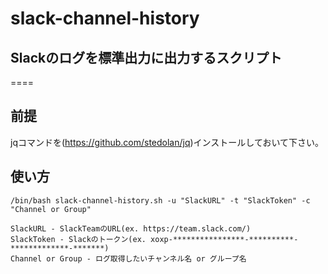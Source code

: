 # slack-channel-history

## Slackのログを標準出力に出力するスクリプト
====

## 前提
jqコマンドを(https://github.com/stedolan/jq)インストールしておいて下さい。

## 使い方
```
/bin/bash slack-channel-history.sh -u "SlackURL" -t "SlackToken" -c "Channel or Group"

SlackURL - SlackTeamのURL(ex. https://team.slack.com/)
SlackToken - Slackのトークン(ex. xoxp-****************-**********-*************-*******)
Channel or Group - ログ取得したいチャンネル名 or グループ名
``` 
